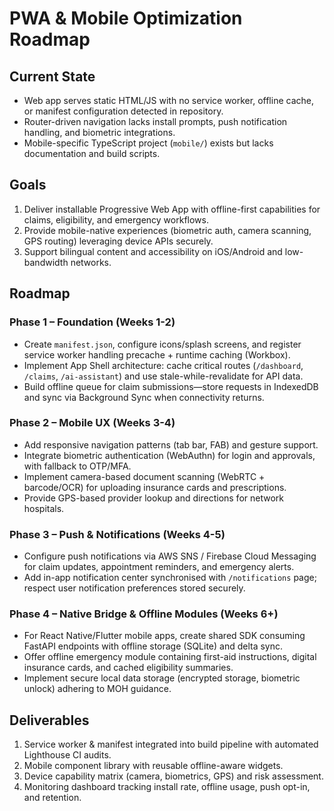 # PWA & Mobile Optimization Roadmap

## Current State
* Web app serves static HTML/JS with no service worker, offline cache, or manifest configuration detected in repository.
* Router-driven navigation lacks install prompts, push notification handling, and biometric integrations.
* Mobile-specific TypeScript project (`mobile/`) exists but lacks documentation and build scripts.

## Goals
1. Deliver installable Progressive Web App with offline-first capabilities for claims, eligibility, and emergency workflows.
2. Provide mobile-native experiences (biometric auth, camera scanning, GPS routing) leveraging device APIs securely.
3. Support bilingual content and accessibility on iOS/Android and low-bandwidth networks.

## Roadmap

### Phase 1 – Foundation (Weeks 1-2)
* Create `manifest.json`, configure icons/splash screens, and register service worker handling precache + runtime caching (Workbox).
* Implement App Shell architecture: cache critical routes (`/dashboard`, `/claims`, `/ai-assistant`) and use stale-while-revalidate for API data.
* Build offline queue for claim submissions—store requests in IndexedDB and sync via Background Sync when connectivity returns.

### Phase 2 – Mobile UX (Weeks 3-4)
* Add responsive navigation patterns (tab bar, FAB) and gesture support.
* Integrate biometric authentication (WebAuthn) for login and approvals, with fallback to OTP/MFA.
* Implement camera-based document scanning (WebRTC + barcode/OCR) for uploading insurance cards and prescriptions.
* Provide GPS-based provider lookup and directions for network hospitals.

### Phase 3 – Push & Notifications (Weeks 4-5)
* Configure push notifications via AWS SNS / Firebase Cloud Messaging for claim updates, appointment reminders, and emergency alerts.
* Add in-app notification center synchronised with `/notifications` page; respect user notification preferences stored securely.

### Phase 4 – Native Bridge & Offline Modules (Weeks 6+)
* For React Native/Flutter mobile apps, create shared SDK consuming FastAPI endpoints with offline storage (SQLite) and delta sync.
* Offer offline emergency module containing first-aid instructions, digital insurance cards, and cached eligibility summaries.
* Implement secure local data storage (encrypted storage, biometric unlock) adhering to MOH guidance.

## Deliverables
1. Service worker & manifest integrated into build pipeline with automated Lighthouse CI audits.
2. Mobile component library with reusable offline-aware widgets.
3. Device capability matrix (camera, biometrics, GPS) and risk assessment.
4. Monitoring dashboard tracking install rate, offline usage, push opt-in, and retention.


